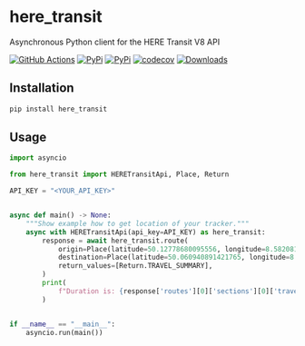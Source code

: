 # here_transit

Asynchronous Python client for the HERE Transit V8 API

[![GitHub Actions](https://github.com/eifinger/here_transit/workflows/CI/badge.svg)](https://github.com/eifinger/here_transit/actions?workflow=CI)
[![PyPi](https://img.shields.io/pypi/v/here_transit.svg)](https://pypi.python.org/pypi/here_transit)
[![PyPi](https://img.shields.io/pypi/l/here_transit.svg)](https://github.com/eifinger/here_transit/blob/master/LICENSE)
[![codecov](https://codecov.io/gh/eifinger/here_transit/branch/master/graph/badge.svg)](https://codecov.io/gh/eifinger/here_transit)
[![Downloads](https://pepy.tech/badge/here_transit)](https://pepy.tech/project/here_transit)

## Installation

```bash
pip install here_transit
```

## Usage

```python
import asyncio

from here_transit import HERETransitApi, Place, Return

API_KEY = "<YOUR_API_KEY>"


async def main() -> None:
    """Show example how to get location of your tracker."""
    async with HERETransitApi(api_key=API_KEY) as here_transit:
        response = await here_transit.route(
            origin=Place(latitude=50.12778680095556, longitude=8.582081794738771),
            destination=Place(latitude=50.060940891421765, longitude=8.336477279663088),
            return_values=[Return.TRAVEL_SUMMARY],
        )
        print(
            f"Duration is: {response['routes'][0]['sections'][0]['travelSummary']['duration']}"
        )


if __name__ == "__main__":
    asyncio.run(main())
```
